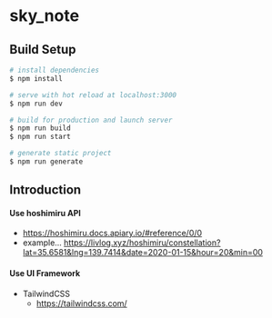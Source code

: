 # sky_note

## Build Setup

```bash
# install dependencies
$ npm install

# serve with hot reload at localhost:3000
$ npm run dev

# build for production and launch server
$ npm run build
$ npm run start

# generate static project
$ npm run generate
```

## Introduction

#### Use hoshimiru API
- https://hoshimiru.docs.apiary.io/#reference/0/0
- example... https://livlog.xyz/hoshimiru/constellation?lat=35.6581&lng=139.7414&date=2020-01-15&hour=20&min=00

#### Use UI Framework
- TailwindCSS
  - https://tailwindcss.com/
